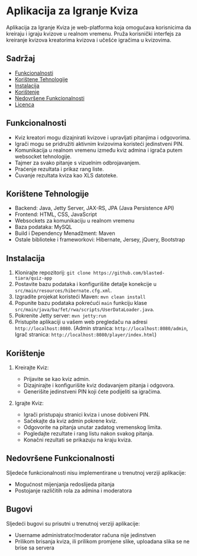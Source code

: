# Aplikacija za Igranje Kviza

Aplikacija za Igranje Kviza je web-platforma koja omogućava korisnicima da kreiraju i igraju kvizove u realnom vremenu. Pruža korisnički interfejs za kreiranje kvizova kreatorima kvizova i učešće igračima u kvizovima.

## Sadržaj

- [Funkcionalnosti](#funkcionalnosti)
- [Korištene Tehnologije](#korištene-tehnologije)
- [Instalacija](#instalacija)
- [Korištenje](#korištenje)
- [Nedovršene Funkcionalnosti](#nedovršene-funkcionalnosti)
- [Licenca](#licenca)

## Funkcionalnosti

- Kviz kreatori mogu dizajnirati kvizove i upravljati pitanjima i odgovorima.
- Igrači mogu se pridružiti aktivnim kvizovima koristeći jedinstveni PIN.
- Komunikacija u realnom vremenu između kviz admina i igrača putem websocket tehnologije.
- Tajmer za svako pitanje s vizuelnim odbrojavanjem.
- Praćenje rezultata i prikaz rang liste.
- Čuvanje rezultata kviza kao XLS datoteke.

## Korištene Tehnologije

- Backend: Java, Jetty Server, JAX-RS, JPA (Java Persistence API)
- Frontend: HTML, CSS, JavaScript
- Websockets za komunikaciju u realnom vremenu
- Baza podataka: MySQL
- Build i Dependency Menadžment: Maven
- Ostale biblioteke i frameworkovi: Hibernate, Jersey, jQuery, Bootstrap

## Instalacija

1. Klonirajte repozitorij: `git clone https://github.com/blasted-tiara/quiz-app`
2. Postavite bazu podataka i konfigurišite detalje konekcije u `src/main/resources/hibernate.cfg.xml`.
3. Izgradite projekat koristeći Maven: `mvn clean install`
4. Popunite bazu podataka pokrećući `main` funkciju klase `src/main/java/ba/fet/rwa/scripts/UserDataLoader.java`.
4. Pokrenite Jetty server: `mvn jetty:run`
5. Pristupite aplikaciji u vašem web pregledaču na adresi `http://localhost:8080`. (Admin stranica: `http://localhost:8080/admin`, Igrač stranica: `http://localhost:8080/player/index.html`)

## Korištenje

1. Kreirajte Kviz:
    - Prijavite se kao kviz admin.
    - Dizajnirajte i konfigurišite kviz dodavanjem pitanja i odgovora.
    - Generišite jedinstveni PIN koji ćete podijeliti sa igračima.

2. Igrajte Kviz:
    - Igrači pristupaju stranici kviza i unose dobiveni PIN.
    - Sačekajte da kviz admin pokrene kviz.
    - Odgovorite na pitanja unutar zadatog vremenskog limita.
    - Pogledajte rezultate i rang listu nakon svakog pitanja.
    - Konačni rezultati se prikazuju na kraju kviza.

## Nedovršene Funkcionalnosti

Sljedeće funkcionalnosti nisu implementirane u trenutnoj verziji aplikacije:

- Mogućnost mijenjanja redoslijeda pitanja
- Postojanje različitih rola za admina i moderatora

## Bugovi

Sljedeći bugovi su prisutni u trenutnoj verziji aplikacije:
   - Username administrator/moderator računa nije jedinstven
   - Prilikom brisanja kviza, ili prilikom promjene slike, uploadana slika se ne brise sa servera